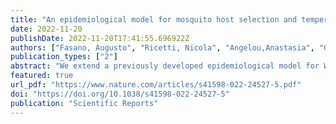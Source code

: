 ```yaml
---
title: "An epidemiological model for mosquito host selection and temperature-dependent transmission of West Nile virus"
date: 2022-11-20
publishDate: 2022-11-20T17:41:55.696922Z
authors: ["Fasano, Augusto", "Ricetti, Nicola", "Angelou,Anastasia", "Gomez-Ramirez, Jaime", "Ferraccioli, Federico", "Kioutsioukis,Ioannis", "Stilianakis, Nikolaos I."]
publication_types: ["2"]
abstract: "We extend a previously developed epidemiological model for West Nile virus (WNV) infection in humans in Greece, employing laboratory-confirmed WNV cases and mosquito-specific characteristics of transmission, such as host selection and temperature-dependent transmission of the virus. Host selection was defined by bird host selection and human host selection, the latter accounting only for the fraction of humans that develop symptoms after the virus is acquired. To model the role of temperature on virus transmission, we considered five temperature intervals (≤ 19.25 °C; > 19.25 and < 21.75 °C; ≥ 21.75 and < 24.25 °C; ≥ 24.25 and < 26.75 °C; and > 26.75 °C). The capacity of the new model to fit human cases and the week of first case occurrence was compared with the original model and showed improved performance. The model was also used to infer further quantities of interest, such as the force of infection for different temperatures as well as mosquito and bird abundances. Our results indicate that the inclusion of mosquito-specific characteristics in epidemiological models of mosquito-borne diseases leads to improved modelling capacity."
featured: true  
url_pdf: "https://www.nature.com/articles/s41598-022-24527-5.pdf"
doi: "https://doi.org/10.1038/s41598-022-24527-5"
publication: "Scientific Reports"
---
```


